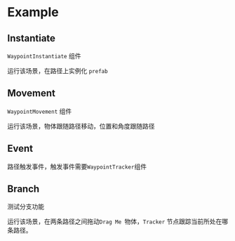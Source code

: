 # Example



## Instantiate

`WaypointInstantiate` 组件

运行该场景，在路径上实例化 `prefab`



## Movement

`WaypointMovement` 组件

运行该场景，物体跟随路径移动，位置和角度跟随路径



## Event

路径触发事件，触发事件需要`WaypointTracker`组件



## Branch

测试分支功能

运行该场景，在两条路径之间拖动`Drag Me `物体，`Tracker` 节点跟踪当前所处在哪条路径。

